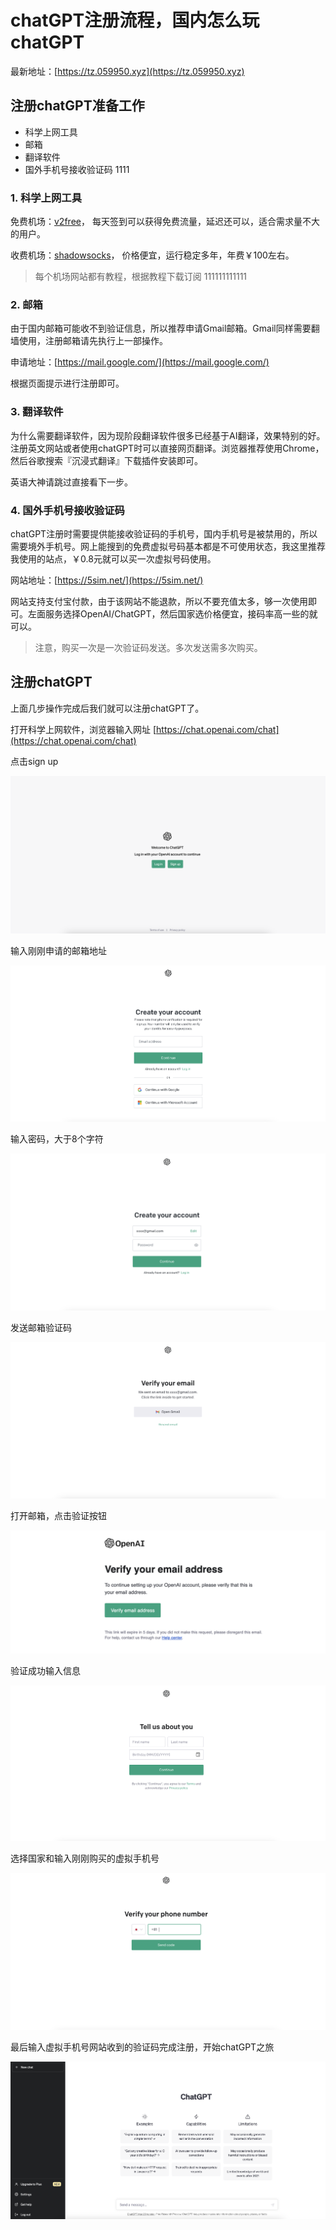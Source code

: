 # chatGPT注册流程，国内怎么玩chatGPT

最新地址：[https://tz.059950.xyz](https://tz.059950.xyz)

## 注册chatGPT准备工作

* 科学上网工具
* 邮箱
* 翻译软件
* 国外手机号接收验证码
1111
### 1. 科学上网工具

免费机场：[v2free](https://w1.v2free.top/auth/register?code=UO4o)， 每天签到可以获得免费流量，延迟还可以，适合需求量不大的用户。

收费机场：[shadowsocks](https://portal.shadowsocks.au/aff.php?aff=24693)， 价格便宜，运行稳定多年，年费￥100左右。

> 每个机场网站都有教程，根据教程下载订阅
111111111111
### 2. 邮箱

由于国内邮箱可能收不到验证信息，所以推荐申请Gmail邮箱。Gmail同样需要翻墙使用，注册邮箱请先执行上一部操作。

申请地址：[https://mail.google.com/](https://mail.google.com/)

根据页面提示进行注册即可。

### 3. 翻译软件

为什么需要翻译软件，因为现阶段翻译软件很多已经基于AI翻译，效果特别的好。注册英文网站或者使用chatGPT时可以直接网页翻译。浏览器推荐使用Chrome，然后谷歌搜索『沉浸式翻译』下载插件安装即可。

英语大神请跳过直接看下一步。

### 4. 国外手机号接收验证码

chatGPT注册时需要提供能接收验证码的手机号，国内手机号是被禁用的，所以需要境外手机号。网上能搜到的免费虚拟号码基本都是不可使用状态，我这里推荐我使用的站点，￥0.8元就可以买一次虚拟号码使用。

网站地址：[https://5sim.net/](https://5sim.net/) 

网站支持支付宝付款，由于该网站不能退款，所以不要充值太多，够一次使用即可。左面服务选择OpenAI/ChatGPT，然后国家选价格便宜，接码率高一些的就可以。

> 注意，购买一次是一次验证码发送。多次发送需多次购买。

## 注册chatGPT

上面几步操作完成后我们就可以注册chatGPT了。

打开科学上网软件，浏览器输入网址 [https://chat.openai.com/chat](https://chat.openai.com/chat)

点击sign up

![image](https://raw.githubusercontent.com/winston779/chatGPT/main/img/1.png)

输入刚刚申请的邮箱地址

![image](https://raw.githubusercontent.com/winston779/chatGPT/main/img/2.png)

输入密码，大于8个字符

![image](https://raw.githubusercontent.com/winston779/chatGPT/main/img/3.png)

发送邮箱验证码

![image](https://raw.githubusercontent.com/winston779/chatGPT/main/img/4.png)

打开邮箱，点击验证按钮

![image](https://raw.githubusercontent.com/winston779/chatGPT/main/img/5.png)

验证成功输入信息

![image](https://raw.githubusercontent.com/winston779/chatGPT/main/img/6.png)

选择国家和输入刚刚购买的虚拟手机号

![image](https://raw.githubusercontent.com/winston779/chatGPT/main/img/7.png)

最后输入虚拟手机号网站收到的验证码完成注册，开始chatGPT之旅

![image](https://raw.githubusercontent.com/winston779/chatGPT/main/img/8.png)
